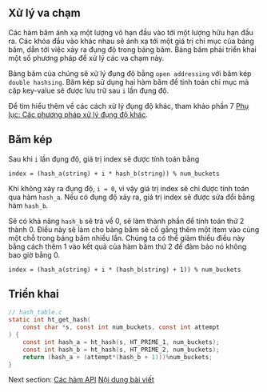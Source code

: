 ## Xử lý va chạm

Các hàm băm ánh xạ một lượng vô hạn đầu vào tới một lượng hữu hạn đầu ra. Các khóa đầu vào khác nhau sẽ ánh xạ tới một giá trị chỉ mục của bảng băm, dẫn tới việc xảy ra đụng độ trong bảng băm. Bảng băm phải triển khai một số phương pháp để xử lý các va chạm này.

Bảng băm của chúng sẽ xử lý đụng độ bằng `open addressing` với băm kép `double hashsing`. Băm kép sử dụng hai hàm băm để tính toán chỉ mục mà cặp key-value sẽ được lưu trữ sau `i` lần đụng độ.

Để tìm hiểu thêm về các cách xử lý đụng độ khác, tham khảo phần 7 
[Phụ lục: Các phương pháp xử lý đụng độ khác](/LearnC/write_a_hash_table/07-appendix).

## Băm kép

Sau khi `i` lần đụng độ, giá trị index sẽ được tính toán bằng 

```
index = (hash_a(string) + i * hash_b(string)) % num_buckets
```

Khi không xảy ra đụng độ, `i = 0`, vì vậy giá trị index sẽ chỉ được tính toán qua hàm 
`hash_a`. Nếu có đụng độ xảy ra, giá trị index sẽ được sửa đổi bằng hàm `hash_b`.

Sẽ có khả năng `hash_b` sẽ trả về 0, sẽ làm thành phần để tính toán thứ 2 thành 0. Điều này sẽ làm cho bảng băm sẽ cố gắng thêm một item vào cùng một chỗ trong bảng băm nhiều lần. Chúng ta có thể giảm thiểu điều này bằng cách thêm 1 vào kết quả của hàm băm thứ 2 để đảm bảo nó không bao giờ bằng 0. 

```
index = (hash_a(string) + i * (hash_b(string) + 1)) % num_buckets
```

## Triển khai

```c
// hash_table.c
static int ht_get_hash(
    const char *s, const int num_buckets, const int attempt
) {
    const int hash_a = ht_hash(s, HT_PRIME_1, num_buckets);
    const int hash_b = ht_hash(s, HT_PRIME_2, num_buckets);
    return (hash_a + (attempt*(hash_b + 1)))%num_buckets;
}
```

Next section: [Các hàm API](/LearnC/write_a_hash_table/05-methods)
[Nội dung bài viết](https://github.com/chopbk/project_C_Cpp_based_learning/tree/master/LearnC/write_a_hash_table#Nộidung)
